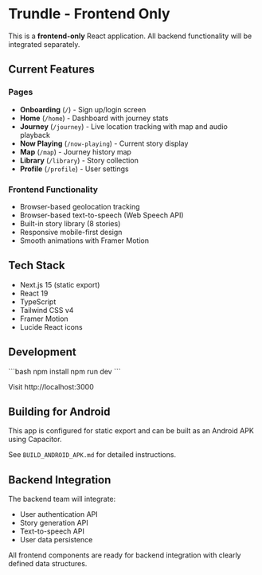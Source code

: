 # Trundle - Frontend Only

This is a **frontend-only** React application. All backend functionality will be integrated separately.

## Current Features

### Pages
- **Onboarding** (`/`) - Sign up/login screen
- **Home** (`/home`) - Dashboard with journey stats
- **Journey** (`/journey`) - Live location tracking with map and audio playback
- **Now Playing** (`/now-playing`) - Current story display
- **Map** (`/map`) - Journey history map
- **Library** (`/library`) - Story collection
- **Profile** (`/profile`) - User settings

### Frontend Functionality
- Browser-based geolocation tracking
- Browser-based text-to-speech (Web Speech API)
- Built-in story library (8 stories)
- Responsive mobile-first design
- Smooth animations with Framer Motion

## Tech Stack
- Next.js 15 (static export)
- React 19
- TypeScript
- Tailwind CSS v4
- Framer Motion
- Lucide React icons

## Development

\`\`\`bash
npm install
npm run dev
\`\`\`

Visit http://localhost:3000

## Building for Android

This app is configured for static export and can be built as an Android APK using Capacitor.

See `BUILD_ANDROID_APK.md` for detailed instructions.

## Backend Integration

The backend team will integrate:
- User authentication API
- Story generation API
- Text-to-speech API
- User data persistence

All frontend components are ready for backend integration with clearly defined data structures.
